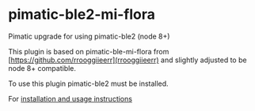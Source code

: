 # pimatic-ble2-mi-flora
Pimatic upgrade for using pimatic-ble2 (node 8+)

This plugin is based on pimatic-ble-mi-flora from [https://github.com/rrooggiieerr](rrooggiieerr) and slightly adjusted to be node 8+ compatible.

To use this plugin pimatic-ble2 must be installed.

For [installation and usage instructions](https://github.com/rrooggiieerr/pimatic-ble-mi-flora)
